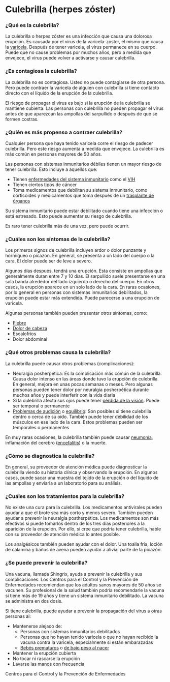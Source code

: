 Culebrilla (herpes zóster)
==========================


### ¿Qué es la culebrilla?


La culebrilla o herpes zóster es una infección que causa una dolorosa erupción. Es causada por el virus de la varicela-zoster, el mismo que causa la [varicela](https://medlineplus.gov/spanish/chickenpox.html). Después de tener varicela, el virus permanece en su cuerpo. Puede que no cause problemas por muchos años, pero a medida que envejece, el virus puede volver a activarse y causar culebrilla.


### ¿Es contagiosa la culebrilla?


La culebrilla no es contagiosa. Usted no puede contagiarse de otra persona. Pero puede contraer la varicela de alguien con culebrilla si tiene contacto directo con el líquido de la erupción de la culebrilla.


El riesgo de propagar el virus es bajo si la erupción de la culebrilla se mantiene cubierta. Las personas con culebrilla no pueden propagar el virus antes de que aparezcan las ampollas del sarpullido o después de que se formen costras.


### ¿Quién es más propenso a contraer culebrilla?


Cualquier persona que haya tenido varicela corre el riesgo de padecer culebrilla. Pero este riesgo aumenta a medida que envejece. La culebrilla es más común en personas mayores de 50 años.


Las personas con sistemas inmunitarios débiles tienen un mayor riesgo de tener culebrilla. Esto incluye a aquellos que:


* Tienen [enfermedades del sistema inmunitario](https://medlineplus.gov/spanish/immunesystemanddisorders.html) como el [VIH](https://medlineplus.gov/spanish/hiv.html)
* Tienen ciertos tipos de cáncer
* Toma medicamentos que debilitan su sistema inmunitario, como corticoides y medicamentos que toma después de un [trasplante de órganos](https://medlineplus.gov/spanish/organtransplantation.html)


Su sistema inmunitario puede estar debilitado cuando tiene una infección o está estresado. Esto puede aumentar su riesgo de culebrilla.


Es raro tener culebrilla más de una vez, pero puede ocurrir.


### ¿Cuáles son los síntomas de la culebrilla?


Los primeros signos de culebrilla incluyen ardor o dolor punzante y hormigueo o picazón. En general, se presenta a un lado del cuerpo o la cara. El dolor puede ser de leve a severo.


Algunos días después, tendrá una erupción. Esta consiste en ampollas que generalmente duran entre 7 y 10 días. El sarpullido suele presentarse en una sola banda alrededor del lado izquierdo o derecho del cuerpo. En otros casos, la erupción aparece en un solo lado de la cara. En raras ocasiones, por lo general en personas con sistemas inmunitarios debilitados, la erupción puede estar más extendida. Puede parecerse a una erupción de varicela.


Algunas personas también pueden presentar otros síntomas, como:


* [Fiebre](https://medlineplus.gov/spanish/fever.html)
* [Dolor de cabeza](https://medlineplus.gov/spanish/headache.html)
* Escalofríos
* Dolor abdominal


### ¿Qué otros problemas causa la culebrilla?


La culebrilla puede causar otros problemas (complicaciones):


* Neuralgia posherpética: Es la complicación más común de la culebrilla. Causa dolor intenso en las áreas donde tuvo la erupción de culebrilla. En general, mejora en unas pocas semanas o meses. Pero algunas personas pueden tener dolor por neuralgia posherpética durante muchos años y puede interferir con la vida diaria
* Si la culebrilla afecta sus ojos puede tener [pérdida de la visión](https://medlineplus.gov/spanish/visionimpairmentandblindness.html). Puede ser temporal o permanente
* [Problemas de audición](https://medlineplus.gov/spanish/hearingdisordersanddeafness.html) o [equilibrio](https://medlineplus.gov/spanish/balanceproblems.html): Son posibles si tiene culebrilla dentro o cerca de su oído. También puede tener debilidad de los músculos en ese lado de la cara. Estos problemas pueden ser temporales o permanentes


En muy raras ocasiones, la culebrilla también puede causar [neumonía](https://medlineplus.gov/spanish/pneumonia.html), inflamación del cerebro ([encefalitis](https://medlineplus.gov/spanish/encephalitis.html)) o la muerte.


### ¿Cómo se diagnostica la culebrilla?


En general, su proveedor de atención médica puede diagnosticar la culebrilla viendo su historia clínica y observando la erupción. En algunos casos, puede sacar una muestra del tejido de la erupción o del líquido de las ampollas y enviarla a un laboratorio para su análisis.


### ¿Cuáles son los tratamientos para la culebrilla?


No existe una cura para la culebrilla. Los medicamentos antivirales pueden ayudar a que el brote sea más corto y menos severo. También pueden ayudar a prevenir la neuralgia postherpética. Los medicamentos son más efectivos si puede tomarlos dentro de los tres días posteriores a la aparición de la erupción. Por ello, si cree que podría tener culebrilla, hable con su proveedor de atención médica lo antes posible.


Los analgésicos también pueden ayudar con el dolor. Una toalla fría, loción de calamina y baños de avena pueden ayudar a aliviar parte de la picazón.


### ¿Se puede prevenir la culebrilla?


Una vacuna, llamada Shingrix, ayuda a prevenir la culebrilla y sus complicaciones. Los Centros para el Control y la Prevención de Enfermedades recomiendan que los adultos sanos mayores de 50 años se vacunen. Su profesional de la salud también podría recomendarle la vacuna si tiene más de 19 años y tiene un sistema inmunitario debilitado. La vacuna se administra en dos dosis.


Si tiene culebrilla, puede ayudar a prevenir la propagación del virus a otras personas al:


* Mantenerse alejado de:
	+ Personas con sistemas inmunitarios debilitados
	+ Personas que no hayan tenido varicela o que no hayan recibido la vacuna contra la varicela, especialmente si están embarazadas
	+ [Bebés prematuros](https://medlineplus.gov/spanish/prematurebabies.html) o [de bajo peso al nacer](https://medlineplus.gov/spanish/birthweight.html)
* Mantener la erupción cubierta
* No tocar ni rascarse la erupción
* Lavarse las manos con frecuencia


Centros para el Control y la Prevención de Enfermedades

